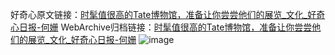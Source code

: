 好奇心原文链接：[时髦值很高的Tate博物馆，准备让你尝尝他们的展览_文化_好奇心日报-何姗](https://www.qdaily.com/articles/8280.html)
WebArchive归档链接：[时髦值很高的Tate博物馆，准备让你尝尝他们的展览_文化_好奇心日报-何姗](http://web.archive.org/web/20190623152500/https://www.qdaily.com/articles/8280.html)
![image](http://ww3.sinaimg.cn/large/007d5XDply1g3vblfbhanj30u02tse81)